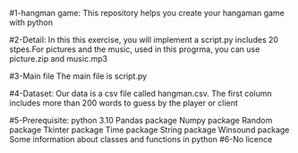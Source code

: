 #1-hangman game:
This repository helps you create your hangaman game with python

#2-Detail:
In this this exercise, you will implement a script.py includes 20 stpes.For pictures and the music, used in this progrma,  you can use picture.zip and music.mp3

#3-Main file
The main file is script.py

#4-Dataset:
Our data is a csv file called hangman.csv. The first column includes more than 200 words to guess by the player or client

#5-Prerequisite:
python 3.10
Pandas package
Numpy package
Random package
Tkinter package
Time package
String package
Winsound package
Some information about classes and functions in python
#6-No licence
